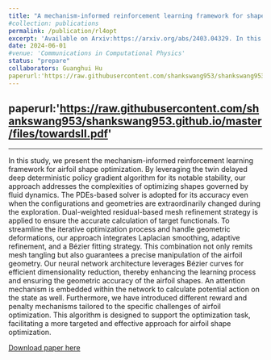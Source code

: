 ```yaml
---
title: "A mechanism-informed reinforcement learning framework for shape optimization of airfoils"
#collection: publications
permalink: /publication/rl4opt
excerpt: 'Available on Arxiv:https://arxiv.org/abs/2403.04329. In this work, we proposed the mechanism-informed reinforcement learning framwork based on the AFVM4CFD, aiming at conducting the shape optimization with the powerful PDE solver we constructed.'
date: 2024-06-01
#venue: 'Communications in Computational Physics'
status: "prepare"
collaborators: Guanghui Hu
paperurl:'https://raw.githubusercontent.com/shankswang953/shankswang953.github.io/master/files/rl4opt.pdf'
---
```

paperurl:'https://raw.githubusercontent.com/shankswang953/shankswang953.github.io/master/files/towardsII.pdf'
-------------------------------------------------------------------------------------------------------------

---

In this study, we present the mechanism-informed reinforcement learning framework for airfoil shape optimization. By leveraging the twin delayed deep deterministic policy gradient algorithm for its notable stability, our approach addresses the complexities of optimizing shapes governed by fluid dynamics. The PDEs-based solver is adopted for its accuracy even when the configurations and geometries are extraordinarily changed during the exploration. Dual-weighted residual-based mesh refinement strategy is applied to ensure the accurate calculation of target functionals. To streamline the iterative optimization process and handle geometric deformations, our approach integrates Laplacian smoothing, adaptive refinement, and a Bézier fitting strategy. This combination not only remits mesh tangling but also guarantees a precise manipulation of the airfoil geometry. Our neural network architecture leverages Bézier curves for efficient dimensionality reduction, thereby enhancing the learning process and ensuring the geometric accuracy of the airfoil shapes. An attention mechanism is embedded within the network to calculate potential action on the state as well. Furthermore, we have introduced different reward and penalty mechanisms tailored to the specific challenges of airfoil optimization. This algorithm is designed to support the optimization task, facilitating a more targeted and effective approach for airfoil shape optimization.

[Download paper here](https://arxiv.org/abs/2403.04329)
